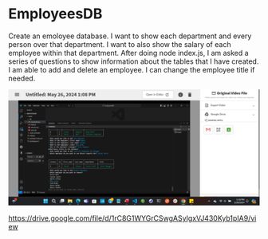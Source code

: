 # EmployeesDB
Create an emoloyee database. I want to show each department and every person over that department. I want to also show the salary of each employee within that department. After doing node index.js, I am asked a series of questions to show information about the tables that I have created. I am able to add and delete an employee. I can change the employee title if needed. 

![employees](<Employees database .png>)

https://drive.google.com/file/d/1rC8G1WYGrCSwgASyIgxVJ430Kyb1pIA9/view


